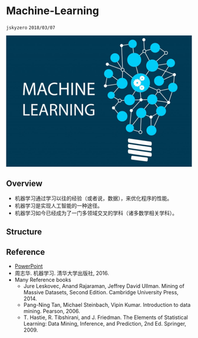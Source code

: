 # Machine-Learning
`jskyzero` `2018/03/07`

![Hello Machine Learning](./docs/Hello_Machine_Learning.jpeg)


## Overview

+ 机器学习通过学习以往的经验（或者说，数据），来优化程序的性能。
+ 机器学习是实现人工智能的一种途径。
+ 机器学习如今已经成为了一门多领域交叉的学科（诸多数学相关学科）。

## Structure


## Reference

- [PowerPoint](http://www.xieguotian.cn)
- 周志华. 机器学习. 清华大学出版社, 2016.
- Many Reference books
  + Jure Leskovec, Anand Rajaraman, Jeffrey David Ullman. Mining of Massive Datasets, Second Edition. Cambridge University Press, 2014. 
  + Pang-Ning Tan, Michael Steinbach, Vipin Kumar. Introduction to data mining. Pearson, 2006. 
  + T. Hastie, R. Tibshirani, and J. Friedman. The Elements of Statistical Learning: Data Mining, Inference, and Prediction, 2nd Ed. Springer, 2009. 

